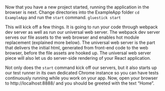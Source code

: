 Now that you have a new project started, running the application in the browser is next. Change directories into the ExampleApp folder `cd ExampleApp` and run the `start` command.
`gluestick start`

This will kick off a few things. It is going to run your code through webpack dev server as well as run our universal web server. The webpack dev server serves our file assets to the web browser and enables hot module replacement (explained more below). The universal web server is the part that delivers the initial html, generated from front-end code to the web browser, before the file assets are hooked up. The universal web server piece will also let us do server-side rendering of your React application.

Not only does the `start` command kick off our servers, but it also starts up our test runner in its own dedicated Chrome instance so you can have tests continuously running while you work on your app.
Now, open your browser to http://localhost:8888/ and you should be greeted with the text “Home”.